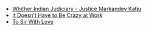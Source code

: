 - [Whither Indian Judiciary - Justice Markandey Katju](https://www.amazon.in/Whither-Indian-Judiciary-Justice-Markandey/dp/9386141124/ref=sr_1_1?ie=UTF8&qid=1546348752&sr=8-1&keywords=whither+indian+judiciary)
- [It Doesn’t Have to Be Crazy at Work](https://www.amazon.in/Doesnt-Have-Be-Crazy-Work/dp/0008323445/ref=sr_1_1?ie=UTF8&qid=1548672719&sr=8-1&keywords=crazy+at+work)
- [To Sir With Love](https://www.amazon.in/Sir-Love-R-Braithwaite/dp/0099498049/ref=sr_1_1?ie=UTF8&qid=1551803641&sr=8-1&keywords=to+sir+with+love)

